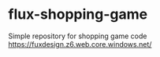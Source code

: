 # flux-shopping-game
Simple repository for shopping game code
https://fuxdesign.z6.web.core.windows.net/
